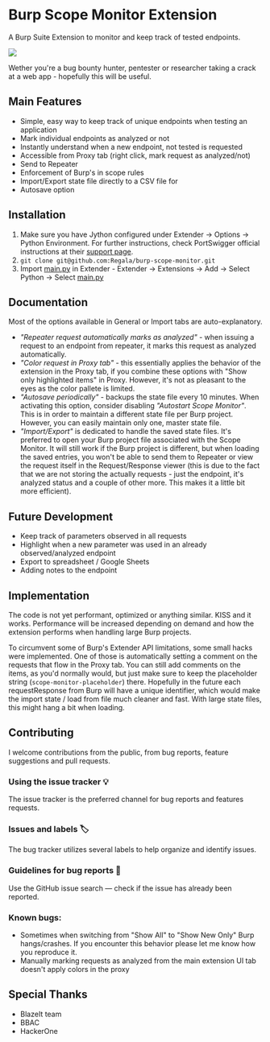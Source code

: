 # Burp Scope Monitor Extension
A Burp Suite Extension to monitor and keep track of tested endpoints.

![](http://g.recordit.co/MwAyLS1VkZ.gif)

Wether you're a bug bounty hunter, pentester or researcher taking a crack at a web app - hopefully this will be useful.

## Main Features

- Simple, easy way to keep track of unique endpoints when testing an application
- Mark individual endpoints as analyzed or not
- Instantly understand when a new endpoint, not tested is requested
- Accessible from Proxy tab (right click, mark request as analyzed/not)
- Send to Repeater
- Enforcement of Burp's in scope rules 
- Import/Export state file directly to a CSV file for
- Autosave option

## Installation

1. Make sure you have Jython configured under Extender -> Options -> Python Environment. For further instructions, check PortSwigger official instructions at their [support page](https://support.portswigger.net/customer/portal/articles/1965930-how-to-install-an-extension-in-burp-suite).
2. `git clone git@github.com:Regala/burp-scope-monitor.git`
3. Import [main.py](main.py) in Extender - Extender -> Extensions -> Add -> Select Python -> Select [main.py](main.py)

## Documentation

Most of the options available in General or Import tabs are auto-explanatory. 

- *"Repeater request automatically marks as analyzed"* - when issuing a request to an endpoint from repeater, it marks this request as analyzed automatically.
- *"Color request in Proxy tab"* - this essentially applies the behavior of the extension in the Proxy tab, if you combine these options with "Show only highlighted items" in Proxy. However, it's not as pleasant to the eyes as the color pallete is limited. 
- *"Autosave periodically"* - backups the state file every 10 minutes. When activating this option, consider disabling *"Autostart Scope Monitor"*. This is in order to maintain a different state file per Burp project. However, you can easily maintain only one, master state file.
- *"Import/Export"* is dedicated to handle the saved state files. It's preferred to open your Burp project file associated with the Scope Monitor. It will still work if the Burp project is different, but when loading the saved entries, you won't be able to send them to Repeater or view the request itself in the Request/Response viewer (this is due to the fact that we are not storing the actually requests - just the endpoint, it's analyzed status and a couple of other more. This makes it a little bit more efficient).

## Future Development

- Keep track of parameters observed in all requests
- Highlight when a new parameter was used in an already observed/analyzed endpoint
- Export to spreadsheet / Google Sheets
- Adding notes to the endpoint

## Implementation

The code is not yet performant, optimized or anything similar. KISS and it works. Performance will be increased depending on demand and how the extension performs when handling large Burp projects.

To circumvent some of Burp's Extender API limitations, some small hacks were implemented. One of those is automatically setting a comment on the requests that flow in the Proxy tab. You can still add comments on the items, as you'd normally would, but just make sure to keep the placeholder string (`scope-monitor-placeholder`) there. Hopefully in the future each requestResponse from Burp will have a unique identifier, which would make the import state / load from file much cleaner and fast. With large state files, this might hang a bit when loading.

## Contributing

I welcome contributions from the public, from bug reports, feature suggestions and pull requests.

### Using the issue tracker 💡

The issue tracker is the preferred channel for bug reports and features requests.

### Issues and labels 🏷

The bug tracker utilizes several labels to help organize and identify issues.

### Guidelines for bug reports 🐛

Use the GitHub issue search — check if the issue has already been reported.

### Known bugs:

- Sometimes when switching from "Show All" to "Show New Only" Burp hangs/crashes. If you encounter this behavior please let me know how you reproduce it. 
- Manually marking requests as analyzed from the main extension UI tab doesn't apply colors in the proxy

## Special Thanks

- BlazeIt team
- BBAC
- HackerOne

